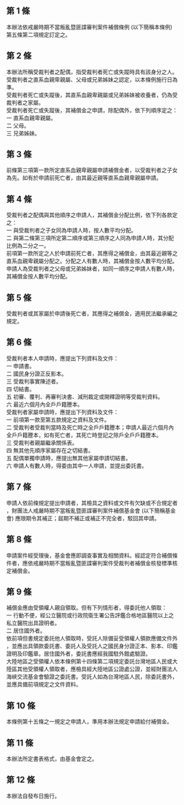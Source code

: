 第 1 條
-------
本辦法依戒嚴時期不當叛亂暨匪諜審判案件補償條例 (以下簡稱本條例)  
第五條第二項規定訂定之。

第 2 條
-------
本辦法所稱受裁判者之配偶，指受裁判者死亡或失蹤時具有該身分之人。  
受裁判者之直系血親卑親屬、父母或兄弟姊妹之認定，以本條例施行日為  
準。  
受裁判者死亡或失蹤後，其直系血親卑親屬或兄弟姊妹被收養者，仍為受  
裁判者之家屬。  
受裁判者死亡或失蹤後，其補償金之申請，除配偶外，依下列順序定之：  
一  直系血親卑親屬。  
二  父母。  
三  兄弟姊妹。

第 3 條
-------
前條第三項第一款所定直系血親卑親屬申請補償金者，以受裁判者之子女  
為先。如有於申請前死亡者，由其最近親等直系血親卑親屬申請。

第 4 條
-------
受裁判者之配偶與其他順序之申請人，其補償金分配比例，依下列各款定  
之：  
一  與受裁判者之子女同為申請人時，按人數平均分配。  
二  與第二條第三項所定第二順序或第三順序之人同為申請人時，其分配  
    比例為二分之一。  
前項第一款所定之人於申請前死亡者，其應得之補償金，由其最近親等之  
直系血親卑親屬分配之。分配之人有數人時，其補償金按人數平均分配。  
申請人為受裁判者之父母或兄弟姊妹者，如同一順序之申請人有數人時，  
其補償金按人數平均分配。

第 5 條
-------
受裁判者或其家屬於申請後死亡者，其應得之補償金，適用民法繼承編之  
規定。

第 6 條
-------
受裁判者本人申請時，應提出下列資料及文件：  
一  申請書。  
二  國民身分證正反影本。  
三  受裁判事實陳述者。  
四  切結書。  
五  初審、覆判、再審判決書、減刑裁定或開釋證明等受裁判資料。  
六  最近六個月內全戶戶籍謄本。  
受裁判者家屬申請時，應提出下列資料及文件：  
一  前項第一款至第五款規定之資料及文件。  
二  受裁判者受裁判當時及死亡時之全戶戶籍謄本；申請人最近六個月內  
    全戶戶籍謄本，如有死亡者，其死亡時登記之除戶全戶戶籍謄本。  
三  受裁判者親屬繼承關係表。  
四  無其他先順序家屬存在之切結書。  
五  配偶單獨申請時，應提出無其他家屬申請切結書。  
六  申請人有數人時，得委由其中一人申請，並提出委託書。

第 7 條
-------
申請人依前條規定提出申請者，其檢具之資料或文件有欠缺或不合規定者  
，財團法人戒嚴時期不當叛亂暨匪諜審判案件補償基金會 (以下簡稱基金  
會) 應限期令其補正；屆期不補正或補正不完全者，駁回其申請。

第 8 條
-------
申請案件經受理後，基金會應即調查事實及相關資料。經認定符合補償條  
件者，應依戒嚴時期不當叛亂暨匪諜審判案件受裁判者補償金核發標準核  
定補償金。

第 9 條
-------
補償金應由受領權人親自領取。但有下列情形者，得委託他人領取：  
一  行動不便，經公立醫院或行政院衛生署公告評鑑合格地區醫院以上之  
    私立醫院出具證明者。  
二  居住國外者。  
依前項但書規定委託他人領取時，受託人除備妥受領權人領款應備文件外  
，並應出具領款委託書、委託人及受託人之國民身分證正本、影本、印鑑  
證明及印鑑章。居住國外者，委託書應經我國駐外館處驗證。  
大陸地區之受領權人依本條例第十四條第二項規定委託台灣地區人民或大  
陸區其他受領權人領取者，應檢具經大陸地區公證處公證，並經財團法人  
海峽交流基金會驗證之委託書。受託人如為台灣地區人民，除委託書外，  
並應具備前項規定之文件資料。

第 10 條
--------
本條例第十五條之一規定之申請人，準用本辦法規定申請給付補償金。

第 11 條
--------
本辦法所定書表格式，由基金會定之。

第 12 條
--------
本辦法自發布日施行。


